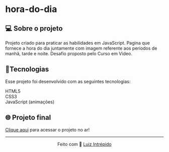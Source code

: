 # hora-do-dia
 
<h2>💻 Sobre o projeto</h2>
Projeto criado para praticar as habilidades em JavaScript. Pagina que fornece a hora do dia juntamente com imagem referente aos periodos de manhã, tarde e noite. Desafio proposto pelo Curso em Video.

 <h2>🚀Tecnologias</h2>
Esse projeto foi desenvolvido com as seguintes tecnologias:


HTML5<br> 
CSS3<br> 
JavaScript (animações)


## 🌐 Projeto final
[Clique aqui](https://luizintrepido.github.io/hora-do-dia/) para acessar o projeto no ar!




---
<p align="center">
  Feito com 🖤 <a href="https://www.linkedin.com/in/luizintrepido/">Luiz Intrépido</a>
</p>

